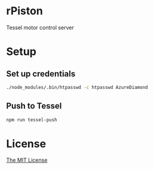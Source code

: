 # rPiston

Tessel motor control server

# Setup

## Set up credentials

```sh
./node_modules/.bin/htpasswd -c htpasswd AzureDiamond
```

## Push to Tessel

```sh
npm run tessel-push
```

# License

[The MIT License](http://opensource.org/licenses/MIT)

